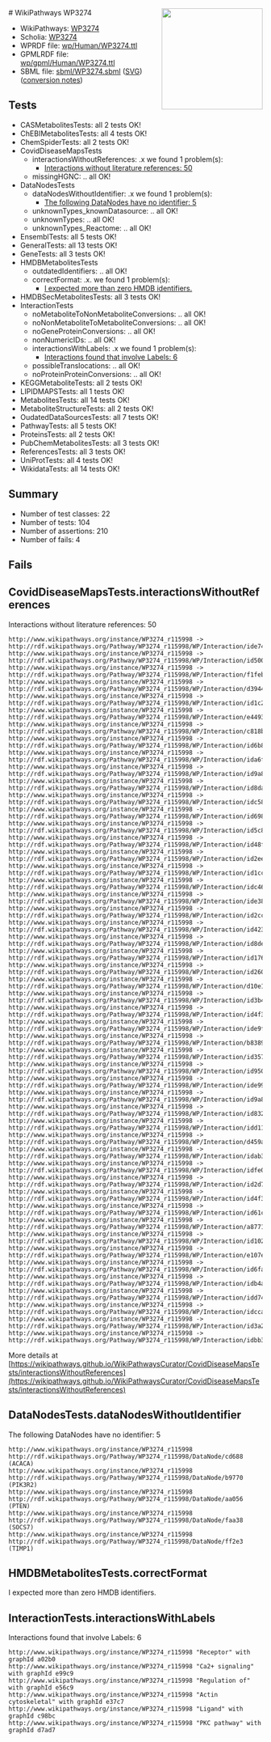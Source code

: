 <img style="float: right; width: 200px" src="../logo.png" />
# WikiPathways WP3274

* WikiPathways: [WP3274](https://identifiers.org/wikipathways:WP3274)
* Scholia: [WP3274](https://scholia.toolforge.org/wikipathways/WP3274)
* WPRDF file: [wp/Human/WP3274.ttl](../wp/Human/WP3274.ttl)
* GPMLRDF file: [wp/gpml/Human/WP3274.ttl](../wp/gpml/Human/WP3274.ttl)
* SBML file: [sbml/WP3274.sbml](../sbml/WP3274.sbml) ([SVG](../sbml/WP3274.svg)) ([conversion notes](../sbml/WP3274.txt))

## Tests
* CASMetabolitesTests: all 2 tests OK!
* ChEBIMetabolitesTests: all 4 tests OK!
* ChemSpiderTests: all 2 tests OK!
* CovidDiseaseMapsTests
    * interactionsWithoutReferences: .x we found 1 problem(s):
        * [Interactions without literature references: 50](#9701cd5d)
    * missingHGNC: .. all OK!
* DataNodesTests
    * dataNodesWithoutIdentifier: .x we found 1 problem(s):
        * [The following DataNodes have no identifier: 5](#d2d32fa4)
    * unknownTypes_knownDatasource: .. all OK!
    * unknownTypes: .. all OK!
    * unknownTypes_Reactome: .. all OK!
* EnsemblTests: all 5 tests OK!
* GeneralTests: all 13 tests OK!
* GeneTests: all 3 tests OK!
* HMDBMetabolitesTests
    * outdatedIdentifiers: .. all OK!
    * correctFormat: .x. we found 1 problem(s):
        * [I expected more than zero HMDB identifiers.](#ad154c1e)
* HMDBSecMetabolitesTests: all 3 tests OK!
* InteractionTests
    * noMetaboliteToNonMetaboliteConversions: .. all OK!
    * noNonMetaboliteToMetaboliteConversions: .. all OK!
    * noGeneProteinConversions: .. all OK!
    * nonNumericIDs: .. all OK!
    * interactionsWithLabels: .x we found 1 problem(s):
        * [Interactions found that involve Labels: 6](#630d267d)
    * possibleTranslocations: .. all OK!
    * noProteinProteinConversions: .. all OK!
* KEGGMetaboliteTests: all 2 tests OK!
* LIPIDMAPSTests: all 1 tests OK!
* MetabolitesTests: all 14 tests OK!
* MetaboliteStructureTests: all 2 tests OK!
* OudatedDataSourcesTests: all 7 tests OK!
* PathwayTests: all 5 tests OK!
* ProteinsTests: all 2 tests OK!
* PubChemMetabolitesTests: all 3 tests OK!
* ReferencesTests: all 3 tests OK!
* UniProtTests: all 4 tests OK!
* WikidataTests: all 14 tests OK!


## Summary

* Number of test classes: 22
* Number of tests: 104
* Number of assertions: 210
* Number of fails: 4

## Fails

<a name="9701cd5d" />

## CovidDiseaseMapsTests.interactionsWithoutReferences

Interactions without literature references: 50
```
http://www.wikipathways.org/instance/WP3274_r115998 -> http://rdf.wikipathways.org/Pathway/WP3274_r115998/WP/Interaction/ide7467fbb
http://www.wikipathways.org/instance/WP3274_r115998 -> http://rdf.wikipathways.org/Pathway/WP3274_r115998/WP/Interaction/id500f6ed2
http://www.wikipathways.org/instance/WP3274_r115998 -> http://rdf.wikipathways.org/Pathway/WP3274_r115998/WP/Interaction/f1feb
http://www.wikipathways.org/instance/WP3274_r115998 -> http://rdf.wikipathways.org/Pathway/WP3274_r115998/WP/Interaction/d3944
http://www.wikipathways.org/instance/WP3274_r115998 -> http://rdf.wikipathways.org/Pathway/WP3274_r115998/WP/Interaction/id1c2d25f
http://www.wikipathways.org/instance/WP3274_r115998 -> http://rdf.wikipathways.org/Pathway/WP3274_r115998/WP/Interaction/e4493
http://www.wikipathways.org/instance/WP3274_r115998 -> http://rdf.wikipathways.org/Pathway/WP3274_r115998/WP/Interaction/c818b
http://www.wikipathways.org/instance/WP3274_r115998 -> http://rdf.wikipathways.org/Pathway/WP3274_r115998/WP/Interaction/id6b8aa670
http://www.wikipathways.org/instance/WP3274_r115998 -> http://rdf.wikipathways.org/Pathway/WP3274_r115998/WP/Interaction/ida6f980d2
http://www.wikipathways.org/instance/WP3274_r115998 -> http://rdf.wikipathways.org/Pathway/WP3274_r115998/WP/Interaction/id9a8528d3
http://www.wikipathways.org/instance/WP3274_r115998 -> http://rdf.wikipathways.org/Pathway/WP3274_r115998/WP/Interaction/id8daba30b
http://www.wikipathways.org/instance/WP3274_r115998 -> http://rdf.wikipathways.org/Pathway/WP3274_r115998/WP/Interaction/idc585630e
http://www.wikipathways.org/instance/WP3274_r115998 -> http://rdf.wikipathways.org/Pathway/WP3274_r115998/WP/Interaction/id6981e2e7
http://www.wikipathways.org/instance/WP3274_r115998 -> http://rdf.wikipathways.org/Pathway/WP3274_r115998/WP/Interaction/id5c8e3c60
http://www.wikipathways.org/instance/WP3274_r115998 -> http://rdf.wikipathways.org/Pathway/WP3274_r115998/WP/Interaction/id48ffa32e
http://www.wikipathways.org/instance/WP3274_r115998 -> http://rdf.wikipathways.org/Pathway/WP3274_r115998/WP/Interaction/id2ee37aff
http://www.wikipathways.org/instance/WP3274_r115998 -> http://rdf.wikipathways.org/Pathway/WP3274_r115998/WP/Interaction/id1cc9010a
http://www.wikipathways.org/instance/WP3274_r115998 -> http://rdf.wikipathways.org/Pathway/WP3274_r115998/WP/Interaction/idc460195e
http://www.wikipathways.org/instance/WP3274_r115998 -> http://rdf.wikipathways.org/Pathway/WP3274_r115998/WP/Interaction/ide38eacc
http://www.wikipathways.org/instance/WP3274_r115998 -> http://rdf.wikipathways.org/Pathway/WP3274_r115998/WP/Interaction/id2cca7c37
http://www.wikipathways.org/instance/WP3274_r115998 -> http://rdf.wikipathways.org/Pathway/WP3274_r115998/WP/Interaction/id4234790e
http://www.wikipathways.org/instance/WP3274_r115998 -> http://rdf.wikipathways.org/Pathway/WP3274_r115998/WP/Interaction/id8dedaadf
http://www.wikipathways.org/instance/WP3274_r115998 -> http://rdf.wikipathways.org/Pathway/WP3274_r115998/WP/Interaction/id1769f250
http://www.wikipathways.org/instance/WP3274_r115998 -> http://rdf.wikipathways.org/Pathway/WP3274_r115998/WP/Interaction/id26092a8a
http://www.wikipathways.org/instance/WP3274_r115998 -> http://rdf.wikipathways.org/Pathway/WP3274_r115998/WP/Interaction/d10e1
http://www.wikipathways.org/instance/WP3274_r115998 -> http://rdf.wikipathways.org/Pathway/WP3274_r115998/WP/Interaction/id3b42b8a2
http://www.wikipathways.org/instance/WP3274_r115998 -> http://rdf.wikipathways.org/Pathway/WP3274_r115998/WP/Interaction/id4f316586
http://www.wikipathways.org/instance/WP3274_r115998 -> http://rdf.wikipathways.org/Pathway/WP3274_r115998/WP/Interaction/ide9fe689f
http://www.wikipathways.org/instance/WP3274_r115998 -> http://rdf.wikipathways.org/Pathway/WP3274_r115998/WP/Interaction/b8389
http://www.wikipathways.org/instance/WP3274_r115998 -> http://rdf.wikipathways.org/Pathway/WP3274_r115998/WP/Interaction/id3571e049
http://www.wikipathways.org/instance/WP3274_r115998 -> http://rdf.wikipathways.org/Pathway/WP3274_r115998/WP/Interaction/id95046083
http://www.wikipathways.org/instance/WP3274_r115998 -> http://rdf.wikipathways.org/Pathway/WP3274_r115998/WP/Interaction/ide99b34bc
http://www.wikipathways.org/instance/WP3274_r115998 -> http://rdf.wikipathways.org/Pathway/WP3274_r115998/WP/Interaction/id9a831376
http://www.wikipathways.org/instance/WP3274_r115998 -> http://rdf.wikipathways.org/Pathway/WP3274_r115998/WP/Interaction/id83292812
http://www.wikipathways.org/instance/WP3274_r115998 -> http://rdf.wikipathways.org/Pathway/WP3274_r115998/WP/Interaction/idd11c4913
http://www.wikipathways.org/instance/WP3274_r115998 -> http://rdf.wikipathways.org/Pathway/WP3274_r115998/WP/Interaction/d459a
http://www.wikipathways.org/instance/WP3274_r115998 -> http://rdf.wikipathways.org/Pathway/WP3274_r115998/WP/Interaction/idab30885d
http://www.wikipathways.org/instance/WP3274_r115998 -> http://rdf.wikipathways.org/Pathway/WP3274_r115998/WP/Interaction/idfe0edcd0
http://www.wikipathways.org/instance/WP3274_r115998 -> http://rdf.wikipathways.org/Pathway/WP3274_r115998/WP/Interaction/id2d784429
http://www.wikipathways.org/instance/WP3274_r115998 -> http://rdf.wikipathways.org/Pathway/WP3274_r115998/WP/Interaction/id4f3ce1ea
http://www.wikipathways.org/instance/WP3274_r115998 -> http://rdf.wikipathways.org/Pathway/WP3274_r115998/WP/Interaction/id61c825d3
http://www.wikipathways.org/instance/WP3274_r115998 -> http://rdf.wikipathways.org/Pathway/WP3274_r115998/WP/Interaction/a8771
http://www.wikipathways.org/instance/WP3274_r115998 -> http://rdf.wikipathways.org/Pathway/WP3274_r115998/WP/Interaction/id102a0052
http://www.wikipathways.org/instance/WP3274_r115998 -> http://rdf.wikipathways.org/Pathway/WP3274_r115998/WP/Interaction/e107e
http://www.wikipathways.org/instance/WP3274_r115998 -> http://rdf.wikipathways.org/Pathway/WP3274_r115998/WP/Interaction/id6fab2abb
http://www.wikipathways.org/instance/WP3274_r115998 -> http://rdf.wikipathways.org/Pathway/WP3274_r115998/WP/Interaction/idb4a3b3eb
http://www.wikipathways.org/instance/WP3274_r115998 -> http://rdf.wikipathways.org/Pathway/WP3274_r115998/WP/Interaction/idd74c2a61
http://www.wikipathways.org/instance/WP3274_r115998 -> http://rdf.wikipathways.org/Pathway/WP3274_r115998/WP/Interaction/idccafb61a
http://www.wikipathways.org/instance/WP3274_r115998 -> http://rdf.wikipathways.org/Pathway/WP3274_r115998/WP/Interaction/id3a2c9d41
http://www.wikipathways.org/instance/WP3274_r115998 -> http://rdf.wikipathways.org/Pathway/WP3274_r115998/WP/Interaction/idbb3d7631
```

More details at [https://wikipathways.github.io/WikiPathwaysCurator/CovidDiseaseMapsTests/interactionsWithoutReferences](https://wikipathways.github.io/WikiPathwaysCurator/CovidDiseaseMapsTests/interactionsWithoutReferences)

<a name="d2d32fa4" />

## DataNodesTests.dataNodesWithoutIdentifier

The following DataNodes have no identifier: 5
```
http://www.wikipathways.org/instance/WP3274_r115998 http://rdf.wikipathways.org/Pathway/WP3274_r115998/DataNode/cd688 (ACACA)
http://www.wikipathways.org/instance/WP3274_r115998 http://rdf.wikipathways.org/Pathway/WP3274_r115998/DataNode/b9770 (PIK3R2)
http://www.wikipathways.org/instance/WP3274_r115998 http://rdf.wikipathways.org/Pathway/WP3274_r115998/DataNode/aa056 (PTEN)
http://www.wikipathways.org/instance/WP3274_r115998 http://rdf.wikipathways.org/Pathway/WP3274_r115998/DataNode/faa38 (SOCS7)
http://www.wikipathways.org/instance/WP3274_r115998 http://rdf.wikipathways.org/Pathway/WP3274_r115998/DataNode/ff2e3 (TIMP1)
```

<a name="ad154c1e" />

## HMDBMetabolitesTests.correctFormat

I expected more than zero HMDB identifiers.
<a name="630d267d" />

## InteractionTests.interactionsWithLabels

Interactions found that involve Labels: 6
```
http://www.wikipathways.org/instance/WP3274_r115998 "Receptor" with graphId a02b0
http://www.wikipathways.org/instance/WP3274_r115998 "Ca2+ signaling" with graphId e99c9
http://www.wikipathways.org/instance/WP3274_r115998 "Regulation of" with graphId e56c9
http://www.wikipathways.org/instance/WP3274_r115998 "Actin cytoskeletal" with graphId e37c7
http://www.wikipathways.org/instance/WP3274_r115998 "Ligand" with graphId c98bc
http://www.wikipathways.org/instance/WP3274_r115998 "PKC pathway" with graphId d7ad7
```

